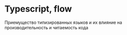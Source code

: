 # Typescript, flow
Приемущество типизированных языков и их влияние на производительность и читаемость кода

